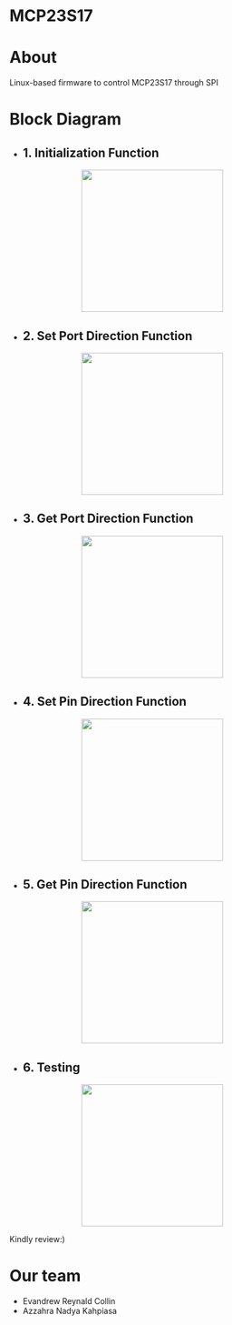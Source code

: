 # MCP23S17

# About
Linux-based firmware to control MCP23S17 through SPI 

# Block Diagram 
- ## 1. Initialization Function
<p align="center"> <img src="" width="250" height="250"></p>

- ## 2. Set Port Direction Function
<p align="center"> <img src="" width="250" height="250"></p>

- ## 3. Get Port Direction Function
<p align="center"> <img src="" width="250" height="250"></p>

- ## 4. Set Pin Direction Function
<p align="center"> <img src="" width="250" height="250"></p>

- ## 5. Get Pin Direction Function
<p align="center"> <img src="" width="250" height="250"></p>

- ## 6. Testing
<p align="center"> <img src="" width="250" height="250"></p>




Kindly review:)

# Our team
- Evandrew Reynald Collin
- Azzahra Nadya Kahpiasa

